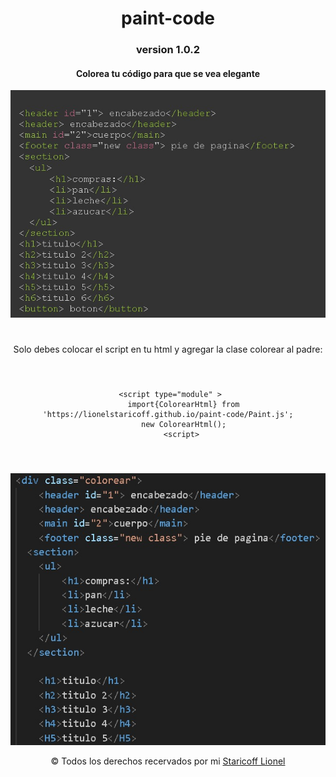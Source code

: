 <div align=center>

# paint-code

### version 1.0.2

<h4>Colorea tu código para que se vea <b>elegante</b></h4>

<img src='./html_coloreado.jpeg'>

#

Solo debes colocar el script en tu html y agregar la clase colorear al padre:
#

<pre>
<code>
   &lt;script type="module" &gt;  
       import{ColorearHtml} from 'https://lionelstaricoff.github.io/paint-code/Paint.js';
       new ColorearHtml();
      &lt;script&gt;
</code>
</pre>

#
<img src='./html.jpeg'>

&copy; Todos los derechos recervados por mi <a target=_blank href="https://www.linkedin.com/in/lionel-staricoff/"> Staricoff Lionel</a>

</div>